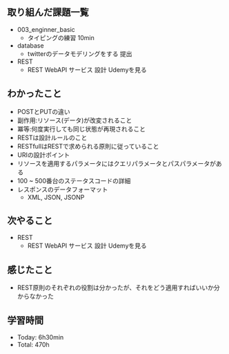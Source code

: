## 取り組んだ課題一覧
- 003_enginner_basic
  - タイピングの練習 10min
- database
  - twitterのデータモデリングをする 提出
- REST
  - REST WebAPI サービス 設計 Udemyを見る
## わかったこと
- POSTとPUTの違い
- 副作用:リソース(データ)が改変されること
- 冪等:何度実行しても同じ状態が再現されること
- RESTは設計ルールのこと
- RESTfullはRESTで求められる原則に従っていること
- URIの設計ポイント
- リソースを適用するパラメータにはクエリパラメータとパスパラメータがある
- 100 ~ 500番台のステータスコードの詳細
- レスポンスのデータフォーマット
  - XML, JSON, JSONP
## 次やること
- REST
  - REST WebAPI サービス 設計 Udemyを見る
## 感じたこと
- REST原則のそれぞれの役割は分かったが、それをどう適用すればいいか分からなかった
## 学習時間
- Today: 6h30min
- Total: 470h